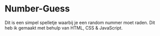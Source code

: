 # Number-Guess
Dit is een simpel spelletje waarbij je een random nummer moet raden. Dit heb ik gemaakt met behulp van HTML, CSS &amp; JavaScript.
